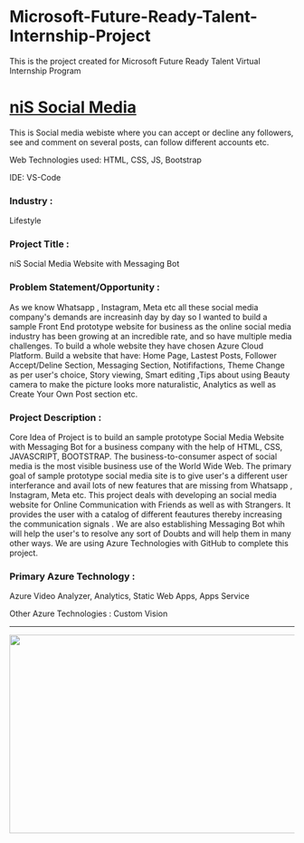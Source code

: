 # Microsoft-Future-Ready-Talent-Internship-Project

This is the project created for Microsoft Future Ready Talent Virtual Internship Program

# <a href="https://subhraneel77.github.io/Microsoft-Future-Ready-Talent-Internship-Project/">niS Social Media</a>

This is Social media webiste where you can accept or decline any followers, see and comment on several posts, can follow different accounts etc.

Web Technologies used: HTML, CSS, JS, Bootstrap

IDE: VS-Code

### Industry :

Lifestyle 


### Project Title :

niS Social Media Website with Messaging Bot


### Problem Statement/Opportunity :

As we know Whatsapp , Instagram, Meta etc all these social media company's demands are increasinh day by day so I wanted to build a sample Front End prototype website for  business as the online social media industry has been growing at an incredible rate, and so have multiple media challenges. To build a whole website they have chosen Azure Cloud Platform. Build a website that have: Home Page, Lastest Posts, Follower Accept/Deline Section, Messaging Section, Notififactions, Theme Change as per user's choice, Story viewing, Smart editing ,Tips about using Beauty camera to make the picture looks more naturalistic, Analytics as well as Create Your Own Post section etc.

### Project Description :

Core Idea of Project is to build an sample prototype Social Media Website with Messaging Bot for a business company with the help of HTML, CSS, JAVASCRIPT, BOOTSTRAP. The business-to-consumer aspect of social media is the most visible business use of the World Wide Web. The primary goal of sample prototype social media  site is to give user's a different user interferance and avail lots of new features that are missing from Whatsapp , Instagram, Meta etc. This project deals with developing an social media website for Online Communication with Friends as well as with Strangers. It provides the user with a catalog of different feautures thereby increasing the communication signals . We are also establishing Messaging Bot whih will help the user's to resolve any sort of Doubts and will help them in many other ways. We are using Azure Technologies with GitHub to complete this project.


### Primary Azure Technology :

Azure Video Analyzer, Analytics, Static Web Apps, Apps Service


Other Azure Technologies :
Custom Vision

---
<a href="https://futurereadytalent.in/"><p align= "center"><img src="https://github.com/ROHAN0011/Microsoft-Future-Ready-Talent-Internship-Project/blob/5ae1e52f4f4236d8ca92ea9189794835ce087467/FRT.jpeg" width="700" height= "350"></p></a>  

